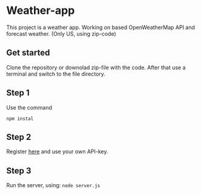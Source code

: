 # Weather-app

This project is a weather app. Working on based OpenWeatherMap API and forecast weather. (Only US, using zip-code)

## Get started

Clone the repository or downolad zip-file with the code. After that use a terminal and switch to the file directory. 

## Step 1
Use the command 

```npm instal```


## Step 2

Register [here](https://home.openweathermap.org/users/sign_up) and use your own API-key.

## Step 3

Run the server, using:
``` node server.js ```
